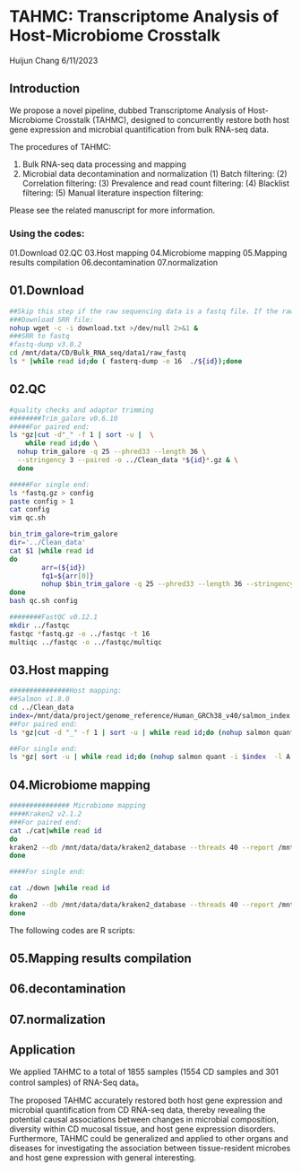 TAHMC: Transcriptome Analysis of Host-Microbiome Crosstalk
================
Huijun Chang
6/11/2023

## Introduction
We propose a novel pipeline, dubbed Transcriptome Analysis of Host-Microbiome Crosstalk (TAHMC), designed to concurrently restore both host gene expression and microbial quantification from bulk RNA-seq data.

The procedures of TAHMC:
1) Bulk RNA-seq data processing and mapping
2) Microbial data decontamination and normalization
(1) Batch filtering:
(2) Correlation filtering:
(3) Prevalence and read count filtering:
(4) Blacklist filtering:
(5) Manual literature inspection filtering:

Please see the related manuscript for more information.


### Using the codes:
01.Download
02.QC
03.Host mapping
04.Microbiome mapping
05.Mapping results compilation
06.decontamination
07.normalization

##  01.Download
``` bash
##Skip this step if the raw sequencing data is a fastq file. If the raw sequencing data is an SRR file, run the following code
###Download SRR file:
nohup wget -c -i download.txt >/dev/null 2>&1 &
###SRR to fastq
#fastq-dump v3.0.2 
cd /mnt/data/CD/Bulk_RNA_seq/data1/raw_fastq
ls * |while read id;do ( fasterq-dump -e 16  ./${id});done
```


##  02.QC
``` bash
#quality checks and adaptor trimming
########Trim_galore v0.6.10
#####For paired end:
ls *gz|cut -d"_" -f 1 | sort -u |  \
	while read id;do \
  nohup trim_galore -q 25 --phred33 --length 36 \
  --stringency 3 --paired -o ../Clean_data *${id}*.gz & \
  done

#####For single end:
ls *fastq.gz > config
paste config > 1
cat config
vim qc.sh

bin_trim_galore=trim_galore
dir='../Clean_data'
cat $1 |while read id
do
	    arr=(${id})
	    fq1=${arr[0]}
	    nohup $bin_trim_galore -q 25 --phred33 --length 36 --stringency 3 -o $dir $fq1 &
done
bash qc.sh config

########FastQC v0.12.1 
mkdir ../fastqc
fastqc *fastq.gz -o ../fastqc -t 16
multiqc ../fastqc -o ../fastqc/multiqc
```



##  03.Host mapping
``` bash
###############Host mapping:
##Salmon v1.8.0
cd ../Clean_data
index=/mnt/data/project/genome_reference/Human_GRCh38_v40/salmon_index
##For paired end:
ls *gz|cut -d "_" -f 1 | sort -u | while read id;do (nohup salmon quant -i $index  -l A  --gcBias -1 ${id}*.sra_1_val_1.fq.gz   -2 ${id}*.sra_2_val_2.fq.gz  -o ../Salmon_outputs/${id}_output &);done

##For single end:
ls *gz| sort -u | while read id;do (nohup salmon quant -i $index  -l A  --gcBias -r ${id} -o ../Salmon_outputs/${id}_output  &);done
```





##  04.Microbiome mapping
``` bash
############### Microbiome mapping
####Kraken2 v2.1.2
###For paired end:
cat ./cat|while read id
do  
kraken2 --db /mnt/data/data/kraken2_database --threads 40 --report /mnt/data/CD/Bulk_RNA_seq/data/kraken2/${id}.kreport2  --use-mpa-style --gzip-compressed --paired /mnt/data/CD/Bulk_RNA_seq/data/Clean_data/${id}_1_val_1.fq.gz /mnt/data/CD/Bulk_RNA_seq/data/Clean_data/${id}_2_val_2.fq.gz > /mnt/data/CD/Bulk_RNA_seq/data/kraken2/${id}.kraken2 ;
done 

####For single end:

cat ./down |while read id
do  
kraken2 --db /mnt/data/data/kraken2_database --threads 40 --report /mnt/data/CD/Bulk_RNA_seq/data/kraken2/${id}.kreport2  --use-mpa-style --gzip-compressed /mnt/data/CD/Bulk_RNA_seq/data/Clean_data/${id}_trimmed.fq.gz > /mnt/data/CD/Bulk_RNA_seq/data/kraken2/${id}.kraken2 ;
done 
```

The following codes are R scripts:

##  05.Mapping results compilation

##  06.decontamination

##  07.normalization





## Application

We applied TAHMC to a total of 1855 samples (1554 CD samples and 301 control samples) of RNA-Seq data。

The proposed TAHMC accurately restored both host gene expression and microbial quantification from CD RNA-seq data, thereby revealing the potential causal associations between changes in microbial composition, diversity within CD mucosal tissue, and host gene expression disorders. Furthermore, TAHMC could be generalized and applied to other organs and diseases for investigating the association between tissue-resident microbes and host gene expression with general interesting.




